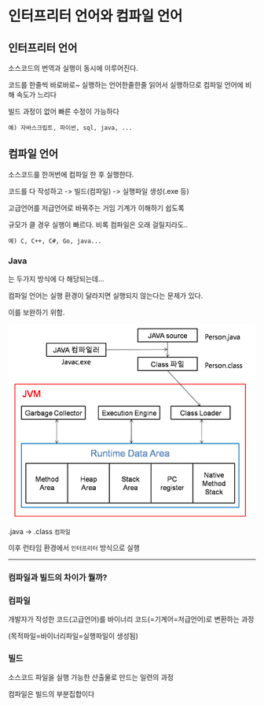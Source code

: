 # 인터프리터 언어와 컴파일 언어

## 인터프리터 언어

소스코드의 번역과 실행이 동시에 이루어진다.

코드를 한줄씩 바로바로~ 실행하는 언어한줄한줄 읽어서 실행하므로 컴파일 언어에 비해 속도가 느리다

빌드 과정이 없어 빠른 수정이 가능하다

`예) 자바스크립트, 파이썬, sql, java, ...`

## 컴파일 언어

소스코드를 한꺼번에 컴파일 한 후 실행한다.

코드를 다 작성하고 -> 빌드(컴파일) -> 실행파일 생성(.exe 등)

고급언어를 저급언어로 바꿔주는 거임 기계가 이해하기 쉽도록

규모가 클 경우 실행이 빠르다. 비록 컴파일은 오래 걸릴지라도..

`예) C, C++, C#, Go, java...`

### Java

는 두가지 방식에 다 해당되는데...

컴파일 언어는 실행 환경이 달라지면 실행되지 않는다는 문제가 있다.

이를 보완하기 위함.

![img](./assets/jvm.png)

.java -> .class `컴파일`

이후 런타임 환경에서 `인터프리터` 방식으로 실행

---

### 컴파일과 빌드의 차이가 뭘까?

### 컴파일

개발자가 작성한 코드(고급언어)를 바이너리 코드(=기계어=저급언어)로 변환하는 과정

(목적파일=바이너리파일=실행파일이 생성됨)

### 빌드

소스코드 파일을 실행 가능한 산출물로 만드는 일련의 과정

컴파일은 빌드의 부분집합이다